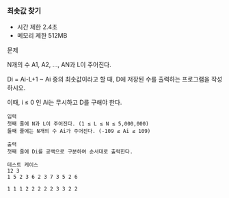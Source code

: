 ### 최솟값 찾기
- 시간 제한 2.4초
- 메모리 제한 512MB

문제

N개의 수 A1, A2, ..., AN과 L이 주어진다.

Di = Ai-L+1 ~ Ai 중의 최솟값이라고 할 때, D에 저장된 수를 출력하는 프로그램을 작성하시오.

이때, i ≤ 0 인 Ai는 무시하고 D를 구해야 한다.
```
입력
첫째 줄에 N과 L이 주어진다. (1 ≤ L ≤ N ≤ 5,000,000)
둘째 줄에는 N개의 수 Ai가 주어진다. (-109 ≤ Ai ≤ 109)

출력
첫째 줄에 Di를 공백으로 구분하여 순서대로 출력한다.

테스트 케이스
12 3
1 5 2 3 6 2 3 7 3 5 2 6

1 1 1 2 2 2 2 2 3 3 2 2
```
